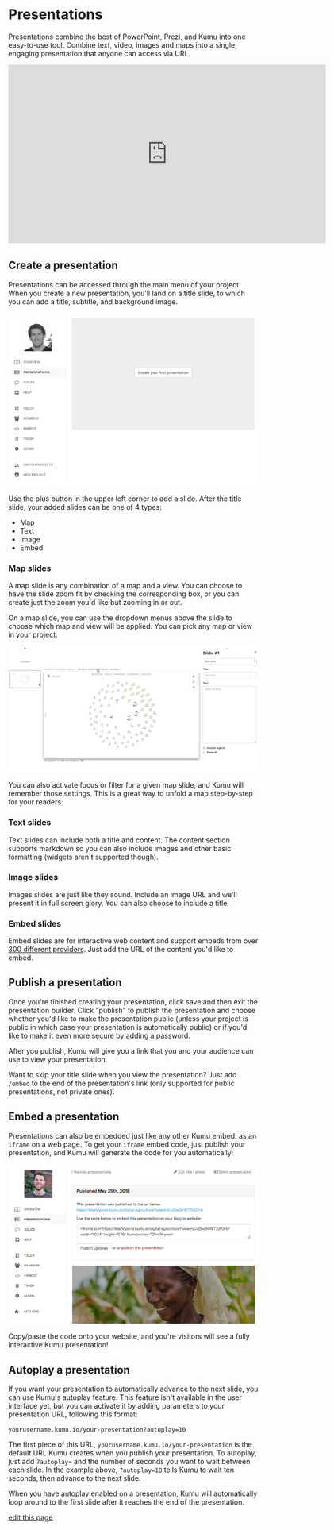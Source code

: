 # Presentations

Presentations combine the best of PowerPoint, Prezi, and Kumu into one easy-to-use tool. Combine text, video, images and maps into a single, engaging presentation that anyone can access via URL.

<iframe src="https://player.vimeo.com/video/118975099" width="640" height="360" frameborder="0" webkitallowfullscreen mozallowfullscreen allowfullscreen></iframe>


## Create a presentation

Presentations can be accessed through the main menu of your project. When you create a new presentation, you'll land on a title slide, to which you can add a title, subtitle, and background image.

![presentations interface](/images/presentations-ui.png)

Use the plus button in the upper left corner to add a slide. After the title slide, your added slides can be one of 4 types:

* Map
* Text
* Image
* Embed

### Map slides
A map slide is any combination of a map and a view. You can choose to have the slide zoom fit by checking the corresponding box, or you can create just the zoom you'd like but zooming in or out.

On a map slide, you can use the dropdown menus above the slide to choose which map and view will be applied. You can pick any map or view in your project.

![change presentation view](/images/change-presentation-view.gif)

You can also activate focus or filter for a given map slide, and Kumu will remember those settings. This is a great way to unfold a map step-by-step for your readers.

### Text slides
Text slides can include both a title and content. The content section supports markdown so you can also include images and other basic formatting (widgets aren't supported though).

### Image slides
Images slides are just like they sound. Include an image URL and we'll present it in full screen glory. You can also choose to include a title.

### Embed slides
Embed slides are for interactive web content and support embeds from over [300 different providers](http://embed.ly/providers). Just add the URL of the content you'd like to embed.


## Publish a presentation

Once you're finished creating your presentation, click save and then exit the presentation builder. Click "publish" to publish the presentation and choose whether you'd like to make the presentation public (unless your project is public in which case your presentation is automatically public) or if you'd like to make it even more secure by adding a password.

After you publish, Kumu will give you a link that you and your audience can use to view your presentation.

<p class="alert alert-info">
Want to skip your title slide when you view the presentation? Just add <code>/embed</code> to the end of the presentation's link (only supported for public presentations, not private ones).
</p>


## Embed a presentation

Presentations can also be embedded just like any other Kumu embed: as an `iframe` on a web page. To get your `iframe` embed code, just publish your presentation, and Kumu will generate the code for you automatically:

![presentation embed code](/images/embed-presentation.png)

Copy/paste the code onto your website, and you're visitors will see a fully interactive Kumu presentation!


## Autoplay a presentation

If you want your presentation to automatically advance to the next slide, you can use Kumu's autoplay feature. This feature isn't available in the user interface yet, but you can activate it by adding parameters to your presentation URL, following this format:

```
yourusername.kumu.io/your-presentation?autoplay=10
```

The first piece of this URL, `yourusername.kumu.io/your-presentation` is the default URL Kumu creates when you publish your presentation. To autoplay, just add `?autoplay=` and the number of seconds you want to wait between each slide. In the example above, `?autoplay=10` tells Kumu to wait ten seconds, then advance to the next slide.

When you have autoplay enabled on a presentation, Kumu will automatically loop around to the first slide after it reaches the end of the presentation.

<span class="edit-link"><a href="https://github.com/kumu/docs/blob/master/guides/presentations.md" target="_blank"><i class="fa fa-github"></i> edit this page</a></span>
